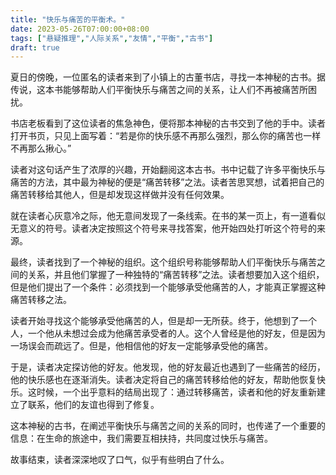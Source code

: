 ```yaml
---
title: "快乐与痛苦的平衡术。"
date: 2023-05-26T07:00:00+08:00
tags: ["悬疑推理","人际关系","友情","平衡","古书"]
draft: true
---
```


夏日的傍晚，一位匿名的读者来到了小镇上的古董书店，寻找一本神秘的古书。据传说，这本书能够帮助人们平衡快乐与痛苦之间的关系，让人们不再被痛苦所困扰。

书店老板看到了这位读者的焦急神色，便将那本神秘的古书交到了他的手中。读者打开书页，只见上面写着：“若是你的快乐感不再那么强烈，那么你的痛苦也一样不再那么揪心。”

读者对这句话产生了浓厚的兴趣，开始翻阅这本古书。书中记载了许多平衡快乐与痛苦的方法，其中最为神秘的便是“痛苦转移”之法。读者苦思冥想，试着把自己的痛苦转移给其他人，但是却发现这样做并没有任何效果。

就在读者心灰意冷之际，他无意间发现了一条线索。在书的某一页上，有一道看似无意义的符号。读者决定按照这个符号来寻找答案，他开始四处打听这个符号的来源。

最终，读者找到了一个神秘的组织。这个组织号称能够帮助人们平衡快乐与痛苦之间的关系，并且他们掌握了一种独特的“痛苦转移”之法。读者想要加入这个组织，但是他们提出了一个条件：必须找到一个能够承受他痛苦的人，才能真正掌握这种痛苦转移之法。

读者开始寻找这个能够承受他痛苦的人，但是却一无所获。终于，他想到了一个人，一个他从未想过会成为他痛苦承受者的人。这个人曾经是他的好友，但是因为一场误会而疏远了。但是，他相信他的好友一定能够承受他的痛苦。

于是，读者决定探访他的好友。他发现，他的好友最近也遇到了一些痛苦的经历，他的快乐感也在逐渐消失。读者决定将自己的痛苦转移给他的好友，帮助他恢复快乐。这时候，一个出乎意料的结局出现了：通过转移痛苦，读者和他的好友重新建立了联系，他们的友谊也得到了修复。

这本神秘的古书，在阐述平衡快乐与痛苦之间的关系的同时，也传递了一个重要的信息：在生命的旅途中，我们需要互相扶持，共同度过快乐与痛苦。

故事结束，读者深深地叹了口气，似乎有些明白了什么。